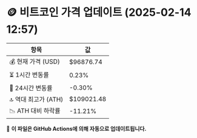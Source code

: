 # 🪙 비트코인 가격 업데이트 (2025-02-14 12:57)

| 항목                | 값 |
|--------------------|----------------|
| 💰 현재 가격 (USD) | $96876.74 |
| ⏳ 1시간 변동률    | 0.23% |
| 📆 24시간 변동률   | -0.30% |
| 🔝 역대 최고가 (ATH) | $109021.48 |
| 📉 ATH 대비 하락률 | -11.21% |

🔄 **이 파일은 GitHub Actions에 의해 자동으로 업데이트됩니다.**

